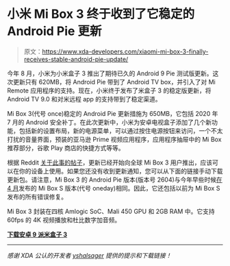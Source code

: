 # 小米 Mi Box 3 终于收到了它稳定的 Android Pie 更新

> 原文：<https://www.xda-developers.com/xiaomi-mi-box-3-finally-receives-stable-android-pie-update/>

今年 8 月，小米为小米盒子 3 推出了期待已久的 Android 9 Pie 测试版更新。这次更新只有 620MB，将 Android Pie 带到了 Android TV box，并引入了对 Mi Remote 应用程序的支持。现在，小米终于发布了米盒子 3 的稳定版更新，将 Android TV 9.0 和对米远程 app 的支持带到了稳定渠道。

Mi Box 3(代号 once)稳定的 Android Pie 更新措施为 650MB，它包括 2020 年 7 月的 Android 安全补丁。在此次更新中，小米为安卓电视盒子添加了几个新功能，包括新的设置布局，新的电源菜单，可以通过按住电源按钮来访问，一个不太打扰的音量界面，预装的亚马逊 Prime 视频应用程序，应用程序抽屉中的 Mi Box 推荐部分，谷歌 Play 商店的快捷方式等等。

根据 Reddit [关于此事的帖子](https://www.reddit.com/r/AndroidTV/comments/j1vl37/android_pie_for_mi_box_3_rolled_out_to_public/)，更新已经开始向全球 Mi Box 3 用户推出，应该可以在你的设备上使用。如果您还没有收到更新通知，您可以从下面的链接手动下载更新包。请注意，Mi Box 3 的 Android Pie 版本(版本号 2604)与今年早些时候[在 4 月](https://www.xda-developers.com/xiaomi-finally-rolls-out-stable-android-pie-for-the-mi-box-s-with-tons-of-bug-fixes/)发布的 Mi Box S 版本(代号 oneday)相同。因此，它还包括以前为 Mi Box S 发布的所有错误修复。

Mi Box 3 封装在四核 Amlogic SoC、Mali 450 GPU 和 2GB RAM 中。它支持 60fps 的 4K 视频播放和杜比数字加音频。

**[下载安卓 9 派米盒子 3](https://android.googleapis.com/packages/ota-api/xiaomi_once_once/ed5bdb6aefb2bb6ee3f46a9f4d46026b9df88159.zip)**

* * *

*感谢 XDA 公认的开发者 [yshalsager](https://forum.xda-developers.com/member.php?u=6084385) 提供的提示和下载链接！*
